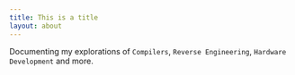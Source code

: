 ```yaml
---
title: This is a title
layout: about
---
```


Documenting my explorations of `Compilers`, `Reverse Engineering`, `Hardware Development` and more.

